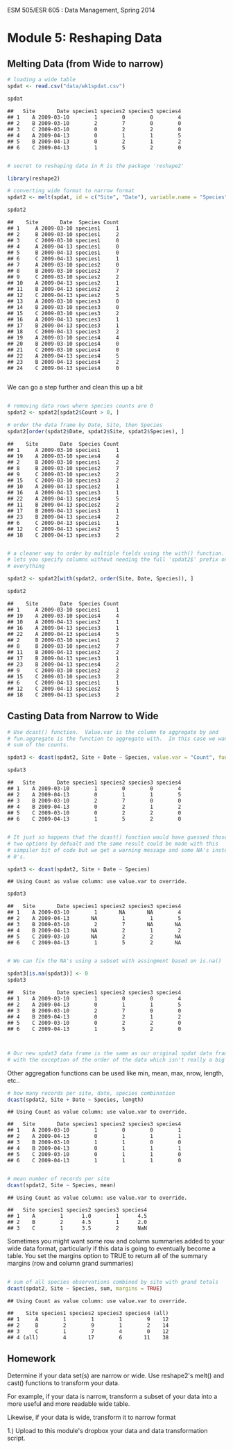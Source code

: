 ESM 505/ESR 605 : Data Management, Spring 2014

Module 5: Reshaping Data
====================

## Melting Data (from Wide to narrow)


```r
# loading a wide table
spdat <- read.csv("data/wk1spdat.csv")

spdat
```

```
##   Site       Date species1 species2 species3 species4
## 1    A 2009-03-10        1        0        0        4
## 2    B 2009-03-10        2        7        0        0
## 3    C 2009-03-10        0        2        2        0
## 4    A 2009-04-13        0        1        1        5
## 5    B 2009-04-13        0        2        1        2
## 6    C 2009-04-13        1        5        2        0
```




```r

# secret to reshaping data in R is the package 'reshape2'

library(reshape2)

# converting wide format to narrow format
spdat2 <- melt(spdat, id = c("Site", "Date"), variable.name = "Species", value.name = "Count")

spdat2
```

```
##    Site       Date  Species Count
## 1     A 2009-03-10 species1     1
## 2     B 2009-03-10 species1     2
## 3     C 2009-03-10 species1     0
## 4     A 2009-04-13 species1     0
## 5     B 2009-04-13 species1     0
## 6     C 2009-04-13 species1     1
## 7     A 2009-03-10 species2     0
## 8     B 2009-03-10 species2     7
## 9     C 2009-03-10 species2     2
## 10    A 2009-04-13 species2     1
## 11    B 2009-04-13 species2     2
## 12    C 2009-04-13 species2     5
## 13    A 2009-03-10 species3     0
## 14    B 2009-03-10 species3     0
## 15    C 2009-03-10 species3     2
## 16    A 2009-04-13 species3     1
## 17    B 2009-04-13 species3     1
## 18    C 2009-04-13 species3     2
## 19    A 2009-03-10 species4     4
## 20    B 2009-03-10 species4     0
## 21    C 2009-03-10 species4     0
## 22    A 2009-04-13 species4     5
## 23    B 2009-04-13 species4     2
## 24    C 2009-04-13 species4     0
```

```r

```



We can go a step further and clean this up a bit


```r

# removing data rows where species counts are 0
spdat2 <- spdat2[spdat2$Count > 0, ]

# order the data frame by Date, Site, then Species
spdat2[order(spdat2$Date, spdat2$Site, spdat2$Species), ]
```

```
##    Site       Date  Species Count
## 1     A 2009-03-10 species1     1
## 19    A 2009-03-10 species4     4
## 2     B 2009-03-10 species1     2
## 8     B 2009-03-10 species2     7
## 9     C 2009-03-10 species2     2
## 15    C 2009-03-10 species3     2
## 10    A 2009-04-13 species2     1
## 16    A 2009-04-13 species3     1
## 22    A 2009-04-13 species4     5
## 11    B 2009-04-13 species2     2
## 17    B 2009-04-13 species3     1
## 23    B 2009-04-13 species4     2
## 6     C 2009-04-13 species1     1
## 12    C 2009-04-13 species2     5
## 18    C 2009-04-13 species3     2
```

```r

# a cleaner way to order by multiple fields using the with() function.  It
# lets you specify columns without needing the full 'spdat2$' prefix on
# everything

spdat2 <- spdat2[with(spdat2, order(Site, Date, Species)), ]

spdat2
```

```
##    Site       Date  Species Count
## 1     A 2009-03-10 species1     1
## 19    A 2009-03-10 species4     4
## 10    A 2009-04-13 species2     1
## 16    A 2009-04-13 species3     1
## 22    A 2009-04-13 species4     5
## 2     B 2009-03-10 species1     2
## 8     B 2009-03-10 species2     7
## 11    B 2009-04-13 species2     2
## 17    B 2009-04-13 species3     1
## 23    B 2009-04-13 species4     2
## 9     C 2009-03-10 species2     2
## 15    C 2009-03-10 species3     2
## 6     C 2009-04-13 species1     1
## 12    C 2009-04-13 species2     5
## 18    C 2009-04-13 species3     2
```



## Casting Data from Narrow to Wide


```r
# Use dcast() function.  Value.var is the column to aggregate by and
# fun.aggregate is the function to aggregate with.  In this case we want the
# sum of the counts.

spdat3 <- dcast(spdat2, Site + Date ~ Species, value.var = "Count", fun.aggregate = sum)

spdat3
```

```
##   Site       Date species1 species2 species3 species4
## 1    A 2009-03-10        1        0        0        4
## 2    A 2009-04-13        0        1        1        5
## 3    B 2009-03-10        2        7        0        0
## 4    B 2009-04-13        0        2        1        2
## 5    C 2009-03-10        0        2        2        0
## 6    C 2009-04-13        1        5        2        0
```

```r

# It just so happens that the dcast() function would have guessed those last
# two options by defualt and the same result could be made with this
# simpiler bit of code but we get a warning message and some NA's instead of
# 0's.

spdat3 <- dcast(spdat2, Site + Date ~ Species)
```

```
## Using Count as value column: use value.var to override.
```

```r
spdat3
```

```
##   Site       Date species1 species2 species3 species4
## 1    A 2009-03-10        1       NA       NA        4
## 2    A 2009-04-13       NA        1        1        5
## 3    B 2009-03-10        2        7       NA       NA
## 4    B 2009-04-13       NA        2        1        2
## 5    C 2009-03-10       NA        2        2       NA
## 6    C 2009-04-13        1        5        2       NA
```

```r

# We can fix the NA's using a subset with assingment based on is.na()

spdat3[is.na(spdat3)] <- 0
spdat3
```

```
##   Site       Date species1 species2 species3 species4
## 1    A 2009-03-10        1        0        0        4
## 2    A 2009-04-13        0        1        1        5
## 3    B 2009-03-10        2        7        0        0
## 4    B 2009-04-13        0        2        1        2
## 5    C 2009-03-10        0        2        2        0
## 6    C 2009-04-13        1        5        2        0
```

```r


# Our new spdat3 data frame is the same as our original spdat data frame
# with the exception of the order of the data which isn't really a big deal.
```


Other aggregation functions can be used like min, mean, max, nrow, length, etc..


```r
# how many records per site, date, species combination
dcast(spdat2, Site + Date ~ Species, length)
```

```
## Using Count as value column: use value.var to override.
```

```
##   Site       Date species1 species2 species3 species4
## 1    A 2009-03-10        1        0        0        1
## 2    A 2009-04-13        0        1        1        1
## 3    B 2009-03-10        1        1        0        0
## 4    B 2009-04-13        0        1        1        1
## 5    C 2009-03-10        0        1        1        0
## 6    C 2009-04-13        1        1        1        0
```

```r

# mean number of records per site
dcast(spdat2, Site ~ Species, mean)
```

```
## Using Count as value column: use value.var to override.
```

```
##   Site species1 species2 species3 species4
## 1    A        1      1.0        1      4.5
## 2    B        2      4.5        1      2.0
## 3    C        1      3.5        2      NaN
```




Sometimes you might want some row and column summaries added to your wide data format, particularly if this data is going to eventually become a table.  You set the margins option to TRUE to return all of the summary margins (row and column grand summaries)


```r

# sum of all species observations combined by site with grand totals
dcast(spdat2, Site ~ Species, sum, margins = TRUE)
```

```
## Using Count as value column: use value.var to override.
```

```
##    Site species1 species2 species3 species4 (all)
## 1     A        1        1        1        9    12
## 2     B        2        9        1        2    14
## 3     C        1        7        4        0    12
## 4 (all)        4       17        6       11    38
```



## Homework

Determine if your data set(s) are narrow or wide.  Use reshape2's melt() and cast() functions to transform your data.

For example, if your data is narrow, transform a subset of your data into a more useful and more readable wide table.

Likewise, if your data is wide, transform it to narrow format

1.) Upload to this module's dropbox your data and data transformation script.


